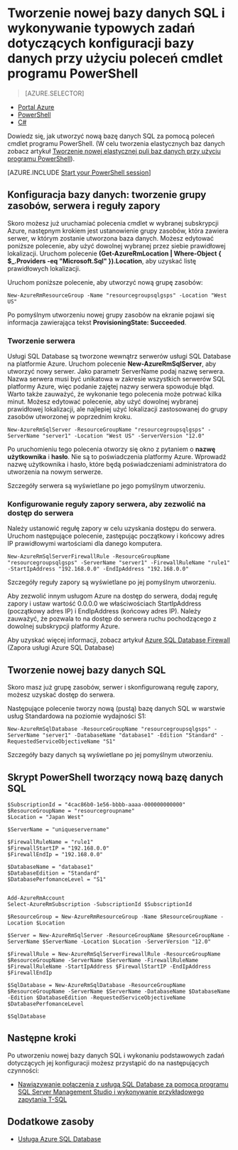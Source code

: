 <properties 
    pageTitle="Konfiguracja nowej usługi SQL Database za pomocą programu PowerShell | Microsoft Azure" 
    description="Dowiedz się teraz, jak utworzyć nową bazę danych SQL za pomocą programu PowerShell. Typowe zadania dotyczące konfigurowania bazy danych można wykonywać za pomocą poleceń cmdlet programu PowerShell." 
    keywords="create new sql database,database setup"
    services="sql-database" 
    documentationCenter="" 
    authors="stevestein" 
    manager="jhubbard" 
    editor="cgronlun"/>

<tags
    ms.service="sql-database"
    ms.devlang="NA"
    ms.topic="hero-article"
    ms.tgt_pltfrm="powershell"
    ms.workload="data-management" 
    ms.date="05/09/2016"
    ms.author="sstein"/>

# Tworzenie nowej bazy danych SQL i wykonywanie typowych zadań dotyczących konfiguracji bazy danych przy użyciu poleceń cmdlet programu PowerShell 


> [AZURE.SELECTOR]
- [Portal Azure](sql-database-get-started.md)
- [PowerShell](sql-database-get-started-powershell.md)
- [C#](sql-database-get-started-csharp.md)



Dowiedz się, jak utworzyć nową bazę danych SQL za pomocą poleceń cmdlet programu PowerShell. (W celu tworzenia elastycznych baz danych zobacz artykuł [Tworzenie nowej elastycznej puli baz danych przy użyciu programu PowerShell](sql-database-elastic-pool-create-powershell.md)).


[AZURE.INCLUDE [Start your PowerShell session](../../includes/sql-database-powershell.md)]

## Konfiguracja bazy danych: tworzenie grupy zasobów, serwera i reguły zapory

Skoro możesz już uruchamiać polecenia cmdlet w wybranej subskrypcji Azure, następnym krokiem jest ustanowienie grupy zasobów, która zawiera serwer, w którym zostanie utworzona baza danych. Możesz edytować poniższe polecenie, aby użyć dowolnej wybranej przez siebie prawidłowej lokalizacji. Uruchom polecenie **(Get-AzureRmLocation | Where-Object { $_.Providers -eq "Microsoft.Sql" }).Location**, aby uzyskać listę prawidłowych lokalizacji.

Uruchom poniższe polecenie, aby utworzyć nową grupę zasobów:

    New-AzureRmResourceGroup -Name "resourcegroupsqlgsps" -Location "West US"

Po pomyślnym utworzeniu nowej grupy zasobów na ekranie pojawi się informacja zawierająca tekst **ProvisioningState: Succeeded**.


### Tworzenie serwera 

Usługi SQL Database są tworzone wewnątrz serwerów usługi SQL Database na platformie Azure. Uruchom polecenie **New-AzureRmSqlServer**, aby utworzyć nowy serwer. Jako parametr ServerName podaj nazwę serwera. Nazwa serwera musi być unikatowa w zakresie wszystkich serwerów SQL platformy Azure, więc podanie zajętej nazwy serwera spowoduje błąd. Warto także zauważyć, że wykonanie tego polecenia może potrwać kilka minut. Możesz edytować polecenie, aby użyć dowolnej wybranej prawidłowej lokalizacji, ale najlepiej użyć lokalizacji zastosowanej do grupy zasobów utworzonej w poprzednim kroku.

    New-AzureRmSqlServer -ResourceGroupName "resourcegroupsqlgsps" -ServerName "server1" -Location "West US" -ServerVersion "12.0"

Po uruchomieniu tego polecenia otworzy się okno z pytaniem o **nazwę użytkownika** i **hasło**. Nie są to poświadczenia platformy Azure. Wprowadź nazwę użytkownika i hasło, które będą poświadczeniami administratora do utworzenia na nowym serwerze.

Szczegóły serwera są wyświetlane po jego pomyślnym utworzeniu.

### Konfigurowanie reguły zapory serwera, aby zezwolić na dostęp do serwera

Należy ustanowić regułę zapory w celu uzyskania dostępu do serwera. Uruchom następujące polecenie, zastępując początkowy i końcowy adres IP prawidłowymi wartościami dla danego komputera.

    New-AzureRmSqlServerFirewallRule -ResourceGroupName "resourcegroupsqlgsps" -ServerName "server1" -FirewallRuleName "rule1" -StartIpAddress "192.168.0.0" -EndIpAddress "192.168.0.0"

Szczegóły reguły zapory są wyświetlane po jej pomyślnym utworzeniu.

Aby zezwolić innym usługom Azure na dostęp do serwera, dodaj regułę zapory i ustaw wartość 0.0.0.0 we właściwościach StartIpAddress (początkowy adres IP) i EndIpAddress (końcowy adres IP). Należy zauważyć, że pozwala to na dostęp do serwera ruchu pochodzącego z dowolnej subskrypcji platformy Azure.

Aby uzyskać więcej informacji, zobacz artykuł [Azure SQL Database Firewall](sql-database-firewall-configure.md) (Zapora usługi Azure SQL Database)


## Tworzenie nowej bazy danych SQL

Skoro masz już grupę zasobów, serwer i skonfigurowaną regułę zapory, możesz uzyskać dostęp do serwera.

Następujące polecenie tworzy nową (pustą) bazę danych SQL w warstwie usług Standardowa na poziomie wydajności S1:


    New-AzureRmSqlDatabase -ResourceGroupName "resourcegroupsqlgsps" -ServerName "server1" -DatabaseName "database1" -Edition "Standard" -RequestedServiceObjectiveName "S1"


Szczegóły bazy danych są wyświetlane po jej pomyślnym utworzeniu.

## Skrypt PowerShell tworzący nową bazę danych SQL

    $SubscriptionId = "4cac86b0-1e56-bbbb-aaaa-000000000000"
    $ResourceGroupName = "resourcegroupname"
    $Location = "Japan West"
    
    $ServerName = "uniqueservername"
    
    $FirewallRuleName = "rule1"
    $FirewallStartIP = "192.168.0.0"
    $FirewallEndIp = "192.168.0.0"
    
    $DatabaseName = "database1"
    $DatabaseEdition = "Standard"
    $DatabasePerfomanceLevel = "S1"
    
    
    Add-AzureRmAccount
    Select-AzureRmSubscription -SubscriptionId $SubscriptionId
    
    $ResourceGroup = New-AzureRmResourceGroup -Name $ResourceGroupName -Location $Location
    
    $Server = New-AzureRmSqlServer -ResourceGroupName $ResourceGroupName -ServerName $ServerName -Location $Location -ServerVersion "12.0"
    
    $FirewallRule = New-AzureRmSqlServerFirewallRule -ResourceGroupName $ResourceGroupName -ServerName $ServerName -FirewallRuleName $FirewallRuleName -StartIpAddress $FirewallStartIP -EndIpAddress $FirewallEndIp
    
    $SqlDatabase = New-AzureRmSqlDatabase -ResourceGroupName $ResourceGroupName -ServerName $ServerName -DatabaseName $DatabaseName -Edition $DatabaseEdition -RequestedServiceObjectiveName $DatabasePerfomanceLevel
    
    $SqlDatabase
    


## Następne kroki
Po utworzeniu nowej bazy danych SQL i wykonaniu podstawowych zadań dotyczących jej konfiguracji możesz przystąpić do na następujących czynności:

- [Nawiązywanie połączenia z usługą SQL Database za pomocą programu SQL Server Management Studio i wykonywanie przykładowego zapytania T-SQL](sql-database-connect-query-ssms.md)


## Dodatkowe zasoby

- [Usługa Azure SQL Database](https://azure.microsoft.com/documentation/services/sql-database/)



<!--HONumber=Jun16_HO2-->


